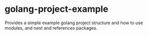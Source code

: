 # golang-project-example
Provides a simple example golang project structure and how to use modules, and nest and references packages.
